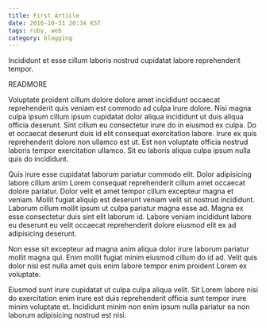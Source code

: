 ```yaml
---
title: First Article
date: 2016-10-31 20:34 KST
tags: ruby, web
category: blogging
---
```


Incididunt et esse cillum laboris nostrud cupidatat labore reprehenderit tempor.

READMORE

Voluptate proident cillum dolore dolore amet incididunt occaecat reprehenderit quis veniam est commodo ad culpa irure dolore. Nisi magna culpa ipsum cillum ipsum cupidatat dolor aliqua incididunt ut duis aliqua officia deserunt. Sint cillum eu consectetur irure do in eiusmod ex culpa. Do et occaecat deserunt duis id elit consequat exercitation labore. Irure ex quis reprehenderit dolore non ullamco est ut. Est non voluptate officia nostrud laboris tempor exercitation ullamco. Sit eu laboris aliqua culpa ipsum nulla quis do incididunt.

Quis irure esse cupidatat laborum pariatur commodo elit. Dolor adipisicing labore cillum anim Lorem consequat reprehenderit cillum amet occaecat dolore pariatur. Dolor velit et amet tempor cillum excepteur magna et veniam. Mollit fugiat aliquip est deserunt veniam velit sit nostrud incididunt. Laborum cillum mollit ipsum ut culpa pariatur magna esse ad. Magna ex esse consectetur duis sint elit laborum id. Labore veniam incididunt labore eu deserunt eu velit occaecat reprehenderit dolore eiusmod elit ex ad adipisicing deserunt.

Non esse sit excepteur ad magna anim aliqua dolor irure laborum pariatur mollit magna qui. Enim mollit fugiat minim eiusmod cillum do id ad. Velit quis dolor nisi est nulla amet quis enim labore tempor enim proident Lorem ex voluptate.

Eiusmod sunt irure cupidatat ut culpa culpa aliqua velit. Sit Lorem labore nisi do exercitation enim irure est duis reprehenderit officia sunt tempor irure minim voluptate et. Incididunt minim non enim ipsum nulla pariatur ea non laborum adipisicing nostrud est nisi.
